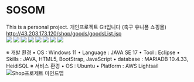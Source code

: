 # SOSOM
This is a personal project. 
개인프로젝트 Git입니다 (축구 유니폼 쇼핑몰)
<a href="http://43.203.173.120/shop/goods/goodsList.jsp" target="_blank">http://43.203.173.120/shop/goods/goodsList.jsp</a>
<br>
<img src="https://img.shields.io/badge/HTML5-E34F26?style=flat-square&logo=html5&logoColor=white"/>
<img src="https://img.shields.io/badge/java-007396?style=flat-square&logo=java&logoColor=white"/>
<img src="https://img.shields.io/badge/JavaScript-F7DF1E?style=flat-square&logo=javascript&logoColor=black"/>
<img src="https://img.shields.io/badge/Bootstrapap-7952B3?style=flat-square&logo=bootstrap&logoColor=white"/>
<img src="https://img.shields.io/badge/CSS3-1572B6?style=flat-square&logo=css3&logoColor=white"/>
<img src="https://img.shields.io/badge/MariaDB-003545?style=flat-square&logo=mariaDB&logoColor=white"/>
<img src="https://img.shields.io/badge/Ubuntu-E95420?style=flat-square&logo=Ubuntu&logoColor=white"/>
<img src="https://img.shields.io/badge/Amazon AWS-232F3E?style=flat-square&logo=amazonaws&logoColor=white"/>

※ 개발 환경
• OS : Windows 11
• Language : JAVA SE 17
• Tool : Eclipse
• Skills : JAVA, HTML5, BootStrap, JavaScript
• database : MARIADB 10.4.33, HeidiSQL
※ 서비스 환경
• OS : Ubuntu
• Platform : AWS Lightsail
![Shop프로제트 마인드맵](https://github.com/JoInHwan/shop/assets/106017253/a5ad5653-1c67-450a-a9dc-07bdf8d061a2)
